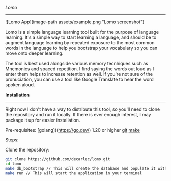 *Lomo*
___

![Lomo App](image-path assets/example.png "Lomo screenshot")

Lomo is a simple language learning tool built for the purpose of language learning. It's a simple way to start learning a language, and should be to augment language learning by repeated exposure to the most common words in the language to help you bootstrap your vocabulary so you can move onto deeper learning. 

The tool is best used alongside various memory tecnhiques such as Mnemonics and spaced repetition. I find saying the words out loud as I enter them helps to increase retention as well. If you're not sure of the pronuciation, you can use a tool like Google Translate to hear the word spoken aloud.

**Installation**
_____

Right now I don't have a way to distribute this tool, so you'll need to clone the repository and run it locally.
If there is ever enough interest, I may package it up for easier installation.


Pre-requisites:
[golang])(https://go.dev/) 1.20 or higher
[git](https://git-scm.com/downloads)
[make](https://www.gnu.org/software/make/)

Steps:

Clone the repository:
```bash
git clone https://github.com/decarlec/lomo.git
cd lomo
make db_bootstrap // This will create the database and populate it with some initial data
make run // This will start the application in your terminal

```
